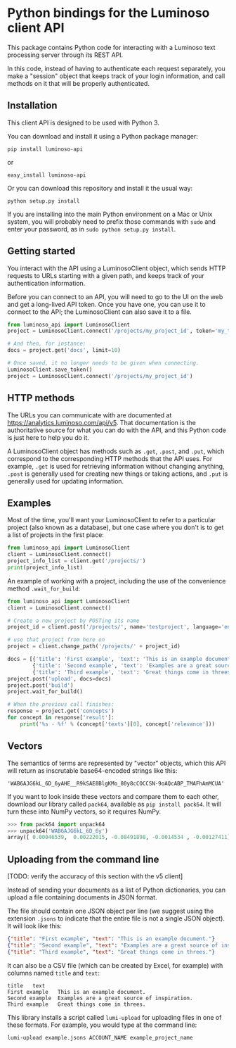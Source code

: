 Python bindings for the Luminoso client API
===========================================

This package contains Python code for interacting with a Luminoso text
processing server through its REST API.

In this code, instead of having to authenticate each request separately,
you make a "session" object that keeps track of your login information,
and call methods on it that will be properly authenticated.

Installation
---------------
This client API is designed to be used with Python 3.

You can download and install it using a Python package manager:

    pip install luminoso-api

or

    easy_install luminoso-api

Or you can download this repository and install it the usual way:

    python setup.py install

If you are installing into the main Python environment on a Mac or Unix
system, you will probably need to prefix those commands with `sudo` and
enter your password, as in `sudo python setup.py install`.

Getting started
---------------
You interact with the API using a LuminosoClient object, which sends HTTP
requests to URLs starting with a given path, and keeps track of your
authentication information.

Before you can connect to an API, you will need to go to the UI on the web and
get a long-lived API token.  Once you have one, you can use it to connect to
the API; the LuminosoClient can also save it to a file.

```python
from luminoso_api import LuminosoClient
project = LuminosoClient.connect('/projects/my_project_id', token='my_token')

# And then, for instance:
docs = project.get('docs', limit=10)

# Once saved, it no longer needs to be given when connecting.
LuminosoClient.save_token()
project = LuminosoClient.connect('/projects/my_project_id')
```

HTTP methods
------------

The URLs you can communicate with are documented at https://analytics.luminoso.com/api/v5.
That documentation is the authoritative source for what you can do with the
API, and this Python code is just here to help you do it.

A LuminosoClient object has methods such as `.get`, `.post`, and `.put`,
which correspond to the corresponding HTTP methods that the API uses. For
example, `.get` is used for retrieving information without changing anything,
`.post` is generally used for creating new things or taking actions, and `.put`
is generally used for updating information.

Examples
--------

Most of the time, you'll want your LuminosoClient to refer to a particular
project (also known as a database), but one case where you don't is to get a list of projects in the first place:

```python
from luminoso_api import LuminosoClient
client = LuminosoClient.connect()
project_info_list = client.get('/projects/')
print(project_info_list)
```

An example of working with a project, including the use of the convenience method `.wait_for_build`:

```python
from luminoso_api import LuminosoClient
client = LuminosoClient.connect()

# Create a new project by POSTing its name
project_id = client.post('/projects/', name='testproject', language='en')['project_id']

# use that project from here on
project = client.change_path('/projects/' + project_id)

docs = [{'title': 'First example', 'text': 'This is an example document.'},
        {'title': 'Second example', 'text': 'Examples are a great source of inspiration.'},
        {'title': 'Third example', 'text': 'Great things come in threes.'}]
project.post('upload', docs=docs)
project.post('build')
project.wait_for_build()

# When the previous call finishes:
response = project.get('concepts')
for concept in response['result']:
    print('%s - %f' % (concept['texts'][0], concept['relevance']))
```

Vectors
-------
The semantics of terms are represented by "vector" objects, which this API
will return as inscrutable base64-encoded strings like this:

    'WAB6AJG6kL_6D_6yAHE__R9kSAE8BlgKMo_80y8cCOCCSN-9oAQcABP_TMAFhAmMCUA'

If you want to look inside these vectors and compare them to each other,
download our library called `pack64`, available as `pip install pack64`. It
will turn these into NumPy vectors, so it requires NumPy.

```python
>>> from pack64 import unpack64
>>> unpack64('WAB6AJG6kL_6D_6y')
array([ 0.00046539,  0.00222015, -0.08491898, -0.0014534 , -0.00127411], dtype=float32)
```

Uploading from the command line
-------------------------------

[TODO: verify the accuracy of this section with the v5 client]

Instead of sending your documents as a list of Python dictionaries, you can upload a file
containing documents in JSON format.

The file should contain one JSON object per line (we suggest using the extension `.jsons`
to indicate that the entire file is not a single JSON object). It will look like this:

```json
{"title": "First example", "text": "This is an example document."}
{"title": "Second example", "text": "Examples are a great source of inspiration."}
{"title": "Third example", "text": "Great things come in threes."}
```

It can also be a CSV file (which can be created by Excel, for example) with columns named
`title` and `text`:

```
title   text
First example   This is an example document.
Second example  Examples are a great source of inspiration.
Third example   Great things come in threes.
```

This library installs a script called `lumi-upload` for uploading files in one of these formats.
For example, you would type at the command line:

    lumi-upload example.jsons ACCOUNT_NAME example_project_name
